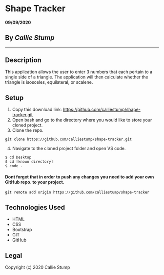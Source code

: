 # Shape Tracker

#### **09/09/2020**

## By _Callie Stump_
---
## **Description**
This application allows the user to enter 3 numbers that each pertain to a single side of a triangle. The application will then calculate whether the triangle is isosceles, equilateral, or scalene.

## **Setup**
1. Copy this download link: https://github.com/calliestump/shape-tracker.git
2. Open bash and go to the directory where you would like to store your cloned project.
3. Clone the repo.
```
git clone https://github.com/calliestump/shape-tracker.git
```
4. Navigate to the cloned project folder and open VS code.
```
$ cd Desktop
$ cd [known directory]
$ code .
```
#### Dont forget that in order to push any changes you need to add your own GitHub repo. to your project.
```
git remote add origin https://github.com/calliestump/shape-tracker
```
## **Technologies Used**
* HTML
* CSS
* Bootstrap
* GIT
* GitHub

## Legal
Copyright (c) 2020 Callie Stump
